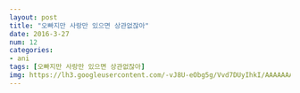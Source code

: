 ```yaml
---
layout: post
title: "오빠지만 사랑만 있으면 상관없잖아"
date: 2016-3-27
num: 12
categories:
- ani
tags: [오빠지만 사랑만 있으면 상관없잖아]
img: https://lh3.googleusercontent.com/-vJ8U-eObg5g/Vvd7DUyIhkI/AAAAAAAAsdA/_U0wtG2c4ro/
---
```

<script>// <![CDATA[
window.onload=function(){ if (document.body.clientWidth > 800) {
     document.getElementById("player").height ="500px";
alert("이 애니는 스킵기능준비중입니다");
}
}
// ]]></script>